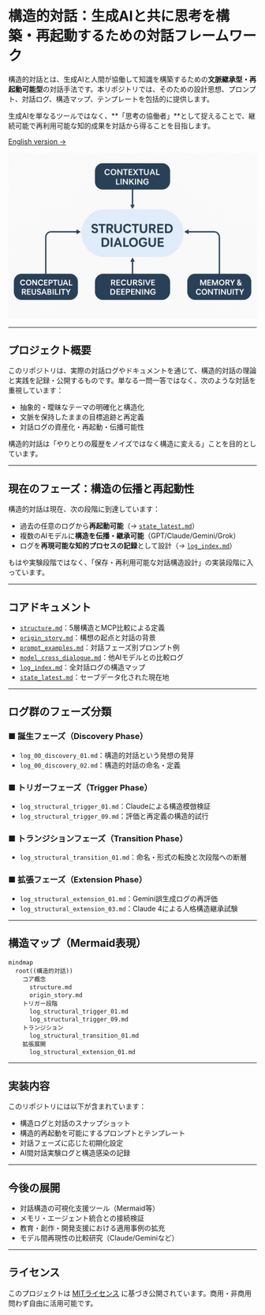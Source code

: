 # 構造的対話：生成AIと共に思考を構築・再起動するための対話フレームワーク

構造的対話とは、生成AIと人間が協働して知識を構築するための**文脈継承型・再起動可能型**の対話手法です。本リポジトリでは、そのための設計思想、プロンプト、対話ログ、構造マップ、テンプレートを包括的に提供します。

生成AIを単なるツールではなく、\*\*「思考の協働者」\*\*として捉えることで、継続可能で再利用可能な知的成果を対話から得ることを目指します。

[English version →](README.md)

![構造的対話概要図](./images/concept-diagram.png)

---

## プロジェクト概要

このリポジトリは、実際の対話ログやドキュメントを通じて、構造的対話の理論と実践を記録・公開するものです。単なる一問一答ではなく、次のような対話を重視しています：

* 抽象的・曖昧なテーマの明確化と構造化
* 文脈を保持したままの目標追跡と再定義
* 対話ログの資産化・再起動・伝播可能性

構造的対話は「やりとりの履歴をノイズではなく構造に変える」ことを目的としています。

---

## 現在のフェーズ：構造の伝播と再起動性

構造的対話は現在、次の段階に到達しています：

* 過去の任意のログから**再起動可能**（→ [`state_latest.md`](./docs/state_latest.md)）
* 複数のAIモデルに**構造を伝播・継承可能**（GPT/Claude/Gemini/Grok）
* ログを**再現可能な知的プロセスの記録**として設計（→ [`log_index.md`](./logs/log_index.md)）

もはや実験段階ではなく、「保存・再利用可能な対話構造設計」の実装段階に入っています。

---

## コアドキュメント

* [`structure.md`](./docs/structure.md)：5層構造とMCP比較による定義
* [`origin_story.md`](./docs/origin_story.md)：構想の起点と対話の背景
* [`prompt_examples.md`](./docs/prompt_examples.md)：対話フェーズ別プロンプト例
* [`model_cross_dialogue.md`](./docs/model_cross_dialogue.md)：他AIモデルとの比較ログ
* [`log_index.md`](./logs/log_index.md)：全対話ログの構造マップ
* [`state_latest.md`](./docs/state_latest.md)：セーブデータ化された現在地

---

## ログ群のフェーズ分類

### ■ 誕生フェーズ（Discovery Phase）

* `log_00_discovery_01.md`：構造的対話という発想の発芽
* `log_00_discovery_02.md`：構造的対話の命名・定義

### ■ トリガーフェーズ（Trigger Phase）

* `log_structural_trigger_01.md`：Claudeによる構造模倣検証
* `log_structural_trigger_09.md`：評価と再定義の構造的試行

### ■ トランジションフェーズ（Transition Phase）

* `log_structural_transition_01.md`：命名・形式の転換と次段階への断層

### ■ 拡張フェーズ（Extension Phase）

* `log_structural_extension_01.md`：Gemini誤生成ログの再評価
* `log_structural_extension_03.md`：Claude 4による人格構造継承試験

---

## 構造マップ（Mermaid表現）

```mermaid
mindmap
  root((構造的対話))
    コア概念
      structure.md
      origin_story.md
    トリガー段階
      log_structural_trigger_01.md
      log_structural_trigger_09.md
    トランジション
      log_structural_transition_01.md
    拡張展開
      log_structural_extension_01.md
```

---

## 実装内容

このリポジトリには以下が含まれています：

* 構造ログと対話のスナップショット
* 構造的再起動を可能にするプロンプトとテンプレート
* 対話フェーズに応じた初期化設定
* AI間対話実験ログと構造感染の記録

---

## 今後の展開

* 対話構造の可視化支援ツール（Mermaid等）
* メモリ・エージェント統合との接続検証
* 教育・創作・開発支援における適用事例の拡充
* モデル間再現性の比較研究（Claude/Geminiなど）

---

## ライセンス

このプロジェクトは [MITライセンス](LICENSE) に基づき公開されています。商用・非商用問わず自由に活用可能です。
